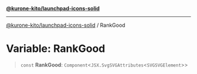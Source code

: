 [**@kurone-kito/launchpad-icons-solid**](../README.md)

***

[@kurone-kito/launchpad-icons-solid](../globals.md) / RankGood

# Variable: RankGood

> `const` **RankGood**: `Component`\<`JSX.SvgSVGAttributes`\<`SVGSVGElement`\>\>
